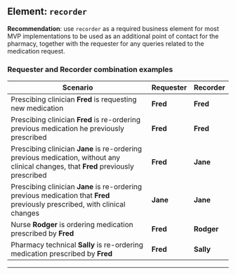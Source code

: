 ## Element: `recorder` <span class="mro-circle mandatory" title="Mandatory"></span>

<div class="nhsd-a-box nhsd-a-box--bg-light-yellow nhsd-!t-margin-bottom-6 nhsd-t-body">
    <strong>Recommendation</strong>: use <code>recorder</code> as a required business element for most MVP implementations to be used as an additional point of contact for the pharmacy, together with the requester for any queries related to the medication request.
</div>

### Requester and Recorder combination examples

<table data-responsive>
    <thead>
        <tr>
            <th>Scenario</th>
            <th class="text-center">Requester</th>
            <th class="text-center">Recorder</th>
        </tr>
    </thead>
    <tbody>
        <!-- Fred - new meds -->
        <tr>
            <td>Prescibing clinician <strong class="bg-success">Fred</strong> is requesting new medication</td>
            <td class="bg-success text-center"><strong>Fred</strong></td>
            <td class="bg-success text-center"><strong>Fred</strong></td>
        </tr>
        <!-- Fred - reorder -->
        <tr>
            <td>Prescibing clinician <strong class="bg-success">Fred</strong> is re-ordering previous medication he previously prescribed</td>
            <td class="bg-success text-center"><strong>Fred</strong></td>
            <td class="bg-success text-center"><strong>Fred</strong></td>
        </tr>
        <!-- Jane - reordering meds Fred previous prescribed - no changes -->
        <tr>
            <td>Prescibing clinician <strong class="bg-info">Jane</strong> is re-ordering previous medication, without any clinical changes, that <strong class="bg-success">Fred</strong> previously prescribed</td>
            <td class="bg-success text-center"><strong>Fred</strong></td>
            <td class="bg-info text-center"><strong>Jane</strong></td>
        </tr>
        <!-- Jane - reordering meds Fred previous prescribed - with changes -->
        <tr>
            <td>Prescibing clinician <strong class="bg-info">Jane</strong> is re-ordering previous medication that <strong class="bg-success">Fred</strong> previously prescribed, with clinical changes</td>
            <td class="bg-info text-center"><strong>Jane</strong></td>
            <td class="bg-info text-center"><strong>Jane</strong></td>
        </tr>
        <!-- Rodger - ordering meds prescribed by Fred -->
        <tr>
            <td>Nurse <strong class="bg-danger">Rodger</strong> is ordering medication prescribed by <strong class="bg-success">Fred</strong></td>
            <td class="bg-success text-center"><strong>Fred</strong></td>
            <td class="bg-danger text-center"><strong>Rodger</strong></td>
        </tr>
        <!-- Sally - re-ordering previous meds prescribed by Fred -->
        <tr>
            <td>Pharmacy technical <strong class="bg-warning">Sally</strong> is re-ordering medication prescribed by <strong class="bg-success">Fred</strong></td>
            <td class="bg-success text-center"><strong>Fred</strong></td>
            <td class="bg-warning text-center"><strong>Sally</strong></td>
        </tr>
    </tbody>
</table>

---